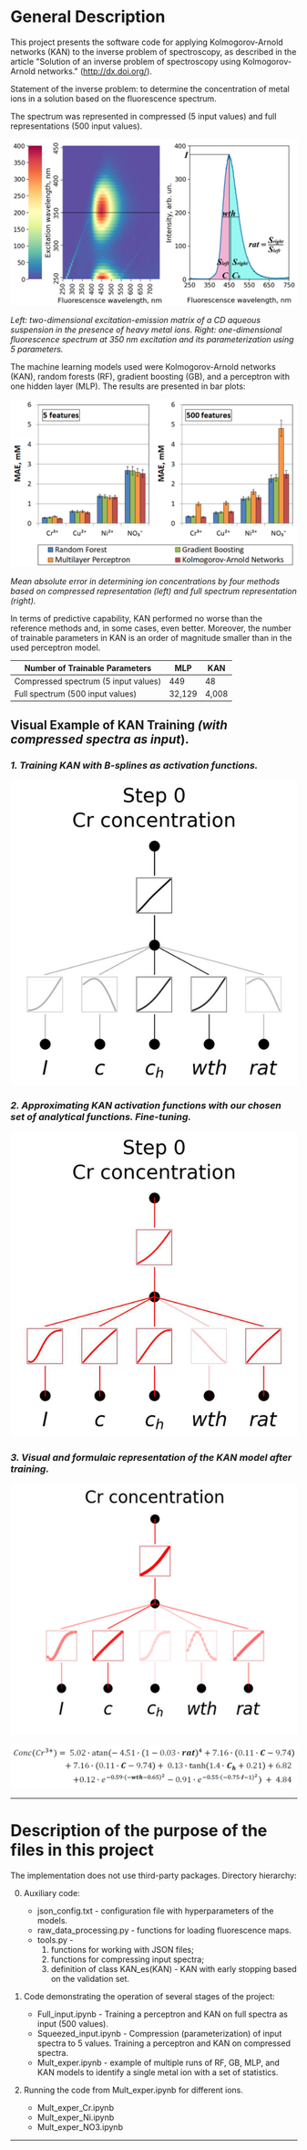 # General Description
This project presents the software code for applying Kolmogorov-Arnold networks (KAN) to the inverse problem of spectroscopy, as described in the article "Solution of an inverse problem of spectroscopy using Kolmogorov-Arnold networks." (http://dx.doi.org/).

Statement of the inverse problem: to determine the concentration of metal ions in a solution based on the fluorescence spectrum.

The spectrum was represented in compressed (5 input values) and full representations (500 input values).

![pic1](/pictures/pic1.png)

*Left: two-dimensional excitation-emission matrix of a CD aqueous suspension in the presence of heavy metal ions. 
Right: one-dimensional fluorescence spectrum at 350 nm excitation and its parameterization using 5 parameters.*

The machine learning models used were Kolmogorov-Arnold networks (KAN), random forests (RF), gradient boosting (GB), and a perceptron with one hidden layer (MLP). The results are presented in bar plots:

![pic2](/pictures/pic2.png)

*Mean absolute error in determining ion concentrations by four methods based on compressed representation (left) and full spectrum representation (right).*

In terms of predictive capability, KAN performed no worse than the reference methods and, in some cases, even better. Moreover, the number of trainable parameters in KAN is an order of magnitude smaller than in the used perceptron model.

| Number of Trainable Parameters | MLP | KAN |
|--------------------------------|-----|-----|
| Compressed spectrum (5 input values) | 449 | 48 |
| Full spectrum (500 input values) | 32,129 | 4,008 |

## Visual Example of KAN Training *(with compressed spectra as input*).

### *1. Training KAN with B-splines as activation functions.*

![gif1](/pictures/gif1.gif)

### *2. Approximating KAN activation functions with our chosen set of analytical functions. Fine-tuning.*

![gif2](/pictures/gif2.gif)

### *3. Visual and formulaic representation of the KAN model after training.*

![pic3](/pictures/pic3.png)

![pic4](/pictures/pic4.png)

---
# Description of the purpose of the files in this project
The implementation does not use third-party packages. 
Directory hierarchy: 

0) Auxiliary code:
    * json_config.txt - configuration file with hyperparameters of the models.
    * raw_data_processing.py - functions for loading fluorescence maps.
    * tools.py - 
        1. functions for working with JSON files; 
        2. functions for compressing input spectra;
        3. definition of class KAN_es(KAN) - KAN with early stopping based on the validation set.

1) Code demonstrating the operation of several stages of the project:
    * Full_input.ipynb - Training a perceptron and KAN on full spectra as input (500 values).
    * Squeezed_input.ipynb - Compression (parameterization) of input spectra to 5 values. Training a perceptron and KAN on compressed spectra.
    * Mult_exper.ipynb - example of multiple runs of RF, GB, MLP, and KAN models to identify a single metal ion with a set of statistics.

2) Running the code from Mult_exper.ipynb for different ions.
    * Mult_exper_Cr.ipynb
    * Mult_exper_Ni.ipynb
    * Mult_exper_NO3.ipynb
---